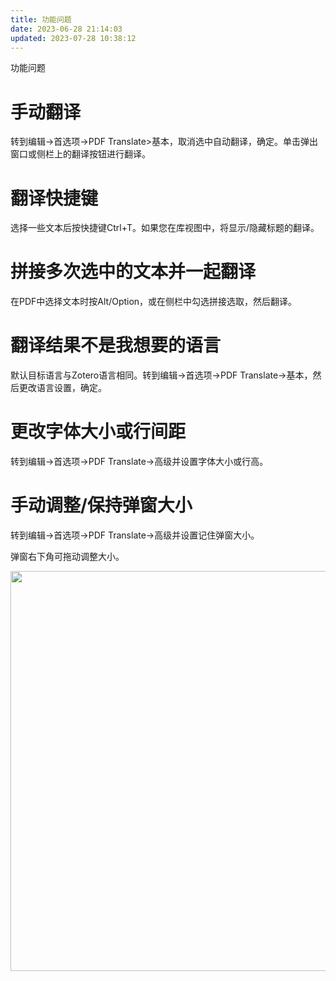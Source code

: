 ```yaml
---
title: 功能问题
date: 2023-06-28 21:14:03
updated: 2023-07-28 10:38:12
---
```

功能问题

# 手动翻译

转到编辑->首选项->PDF Translate>基本，取消选中自动翻译，确定。单击弹出窗口或侧栏上的翻译按钮进行翻译。

# 翻译快捷键

选择一些文本后按快捷键Ctrl+T。如果您在库视图中，将显示/隐藏标题的翻译。

# 拼接多次选中的文本并一起翻译

在PDF中选择文本时按Alt/Option，或在侧栏中勾选拼接选取，然后翻译。

# 翻译结果不是我想要的语言

默认目标语言与Zotero语言相同。转到编辑->首选项->PDF Translate->基本，然后更改语言设置，确定。

# 更改字体大小或行间距

转到编辑->首选项->PDF Translate->高级并设置字体大小或行高。

# 手动调整/保持弹窗大小

转到编辑->首选项->PDF Translate->高级并设置记住弹窗大小。

弹窗右下角可拖动调整大小。

<img src="https://cdn.nlark.com/yuque/0/2022/png/32594373/1665825252687-b125e65d-9032-4cd9-bcbb-b21af13d23f9.png" width="640" id="u1f79f84a" class="ne-image">
